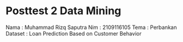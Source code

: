 # Posttest 2 Data Mining
Nama : Muhammad Rizq Saputra
Nim  : 2109116105
Tema : Perbankan
Dataset : Loan Prediction Based on Customer Behavior
